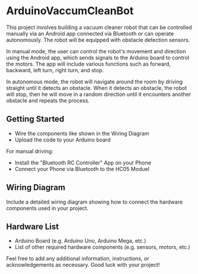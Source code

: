 # ArduinoVaccumCleanBot
This project involves building a vacuum cleaner robot that can be controlled manually via an Android app connected via Bluetooth or can operate autonomously. The robot will be equipped with obstacle detection sensors.

In manual mode, the user can control the robot's movement and direction using the Android app, which sends signals to the Arduino board to control the motors. The app will include various functions such as forward, backward, left turn, right turn, and stop.

In autonomous mode, the robot will navigate around the room by driving straight until it detects an obstacle. When it detects an obstacle, the robot will stop, then he will move in a random direction until it encounters another obstacle and repeats the process.

## Getting Started

- Wire the components like shown in the Wiring Diagram
- Upload the code to your Arduino board

For manual driving:
- Install the "Bluetooth RC Controller" App on your Phone
- Connect your Phone via Bluetooth to the HC05 Moduel


## Wiring Diagram

Include a detailed wiring diagram showing how to connect the hardware components used in your project.

## Hardware List

- Arduino Board (e.g. Arduino Uno, Arduino Mega, etc.)
- List of other required hardware components (e.g. sensors, motors, etc.)

Feel free to add any additional information, instructions, or acknowledgements as necessary. Good luck with your project!
